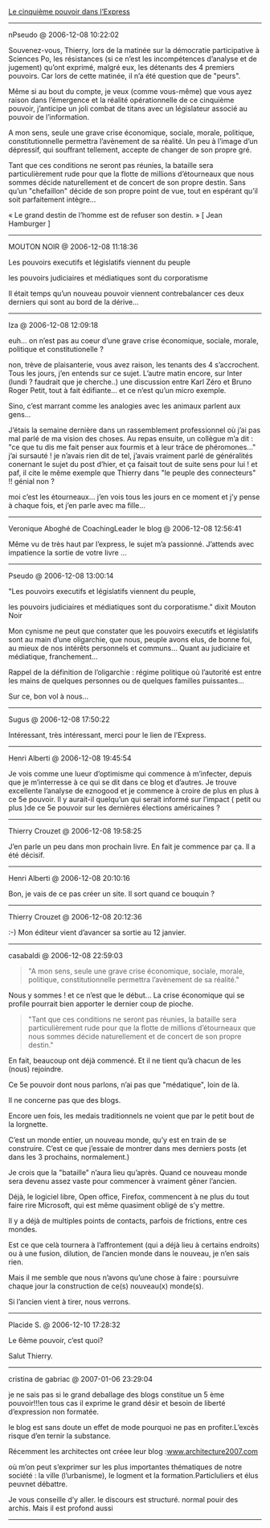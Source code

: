 [Le cinquième pouvoir dans l’Express](../../../2006/12/et-moi-et-moi-et-moi%e2%80%a6.md)

---
nPseudo @ 2006-12-08 10:22:02

Souvenez-vous, Thierry, lors de la matinée sur la démocratie participative à Sciences Po, les résistances (si ce n’est les incompétences d’analyse et de jugement) qu’ont exprimé, malgré eux, les détenants des 4 premiers pouvoirs. Car lors de cette matinée, il n’a été question que de "peurs". 

Même si au bout du compte, je veux (comme vous-même) que vous ayez raison dans l’émergence et la réalité opérationnelle de ce cinquième pouvoir, j’anticipe un joli combat de titans avec un législateur associé au pouvoir de l’information. 

A mon sens, seule une grave crise économique, sociale, morale, politique, constitutionnelle permettra l’avènement de sa réalité. Un peu à l’image d’un dépressif, qui souffrant tellement, accepte de changer de son propre gré. 

Tant que ces conditions ne seront pas réunies, la bataille sera particulièrement rude pour que la flotte de millions d’étourneaux que nous sommes décide naturellement et de concert de son propre destin. Sans qu’un "chefaillon" décide de son propre point de vue, tout en espérant qu’il soit parfaitement intègre...

« Le grand destin de l’homme est de refuser son destin. » [ Jean Hamburger ]

---

MOUTON NOIR @ 2006-12-08 11:18:36

Les pouvoirs executifs et législatifs viennent du peuple

les pouvoirs judiciaires et médiatiques sont du corporatisme

Il était temps qu’un nouveau pouvoir viennent contrebalancer ces deux derniers qui sont au bord de la dérive...

---

Iza @ 2006-12-08 12:09:18

euh... on n’est pas au coeur d’une grave crise économique, sociale, morale, politique et constitutionelle ? 

non, trève de plaisanterie, vous avez raison, les tenants des 4 s’accrochent. Tous les jours, j’en entends sur ce sujet. L’autre matin encore, sur Inter (lundi ? faudrait que je cherche..) une discussion entre Karl Zéro et Bruno Roger Petit, tout à fait édifiante... et ce n’est qu’un micro exemple.

Sino, c’est marrant comme les analogies avec les animaux parlent aux gens...

J’étais la semaine dernière dans un rassemblement professionnel où j’ai pas mal parlé de ma vision des choses. Au repas ensuite, un collègue m’a dit : "ce que tu dis me fait penser aux fourmis et à leur trâce de phéromones..." j’ai sursauté ! je n’avais rien dit de tel, j’avais vraiment parlé de généralités conernant le sujet du post d’hier, et ça faisait tout de suite sens pour lui ! et paf, il cite le même exemple que Thierry dans "le peuple des connecteurs" !! génial non ?

moi c’est les étourneaux... j’en vois tous les jours en ce moment et j’y pense à chaque fois, et j’en parle avec ma fille...

---

Veronique Aboghé de CoachingLeader le blog @ 2006-12-08 12:56:41

Même vu de très haut par l’express, le sujet m’a passionné. J’attends avec impatience la sortie de votre livre ...

---

Pseudo @ 2006-12-08 13:00:14

"Les pouvoirs executifs et législatifs viennent du peuple,

les pouvoirs judiciaires et médiatiques sont du corporatisme." dixit Mouton Noir

Mon cynisme ne peut que constater que les pouvoirs executifs et législatifs sont au main d’une oligarchie, que nous, peuple avons elus, de bonne foi, au mieux de nos intérêts personnels et communs... Quant au judiciaire et médiatique, franchement...

Rappel de la définition de l’oligarchie : régime politique où l’autorité est entre les mains de quelques personnes ou de quelques familles puissantes...

Sur ce, bon vol à nous...

---

Sugus @ 2006-12-08 17:50:22

Intéressant, très intéressant, merci pour le lien de l’Express.

---

Henri Alberti @ 2006-12-08 19:45:54

Je vois comme une lueur d’optimisme qui commence à m’infecter, depuis que je m’interresse à ce qui se dit dans ce blog et d’autres. Je trouve excellente l’analyse de eznogood et je commence à croire de plus en plus à ce 5e pouvoir. Il y aurait-il quelqu’un qui serait informé sur l’impact ( petit ou plus )de ce 5e pouvoir sur les dernières élections américaines ?

---

Thierry Crouzet @ 2006-12-08 19:58:25

J’en parle un peu dans mon prochain livre. En fait je commence par ça. Il a été décisif.

---

Henri Alberti @ 2006-12-08 20:10:16

Bon, je vais de ce pas créer un site. Il sort quand ce bouquin ?

---

Thierry Crouzet @ 2006-12-08 20:12:36

:-) Mon éditeur vient d’avancer sa sortie au 12 janvier.

---

casabaldi @ 2006-12-08 22:59:03

>"A mon sens, seule une grave crise économique, sociale, morale, politique, constitutionnelle permettra l’avènement de sa réalité."

Nous y sommes ! et ce n’est que le début... La crise économique qui se profile pourrait bien apporter le dernier coup de pioche.

>"Tant que ces conditions ne seront pas réunies, la bataille sera particulièrement rude pour que la flotte de millions d’étourneaux que nous sommes décide naturellement et de concert de son propre destin."

En fait, beaucoup ont déjà commencé. Et il ne tient qu’à chacun de les (nous) rejoindre.

Ce 5e pouvoir dont nous parlons, n’ai pas que "médatique", loin de là.

Il ne concerne pas que des blogs.

Encore uen fois, les medais traditionnels ne voient que par le petit bout de la lorgnette.

C’est un monde entier, un nouveau monde, qu’y est en train de se construire. C’est ce que j’essaie de montrer dans mes derniers posts (et dans les 3 prochains, normalement.)

Je crois que la "bataille" n’aura lieu qu’après. Quand ce nouveau monde sera devenu assez vaste pour commencer à vraiment gêner l’ancien.

Déjà, le logiciel libre, Open office, Firefox, commencent à ne plus du tout faire rire Microsoft, qui est même quasiment obligé de s’y mettre.

Il y a déjà de multiples points de contacts, parfois de frictions, entre ces mondes. 

Est ce que celà tournera à l’affrontement (qui a déjà lieu à certains endroits) ou à une fusion, dilution, de l’ancien monde dans le nouveau, je n’en sais rien.

Mais il me semble que nous n’avons qu’une chose à faire : poursuivre chaque jour la construction de ce(s) nouveau(x) monde(s).

Si l’ancien vient à tirer, nous verrons.

---

Placide S. @ 2006-12-10 17:28:32

Le 6ème pouvoir, c’est quoi?

Salut Thierry.

---

cristina de gabriac @ 2007-01-06 23:29:04

je ne sais pas si le grand deballage des blogs constitue un 5 ème pouvoir!!!en tous cas il exprime le grand désir et besoin de liberté d’expression non formatée.

le blog est sans doute un effet de mode pourquoi ne pas en profiter.L’excès risque d’en ternir la substance.

Récemment les architectes ont créee leur blog :www.architecture2007.com

où m’on peut s’exprimer sur les plus importantes thématiques de notre société : la ville (l’urbanisme), le logment et la formation.Particluliers et élus peuvnet débattre.

Je vous conseille d’y aller. le discours est structuré. normal pouir des archis. Mais il est profond aussi

---

